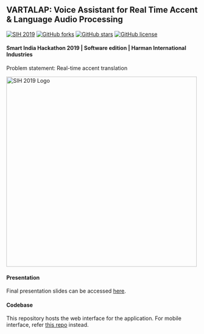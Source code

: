 ## VARTALAP: Voice Assistant for Real Time Accent & Language Audio Processing

[![SIH 2019](https://badgen.net/badge/hackathon/SIH%202019?icon=terminal&label=hackathon)](https://www.sih.gov.in/sih2019)
[![GitHub forks](https://img.shields.io/github/forks/apaar97/vartalap-web?style=social)](https://github.com/apaar97/vartalap-web/network)
[![GitHub stars](https://img.shields.io/github/stars/apaar97/vartalap-web?style=social)](https://github.com/apaar97/vartalap-web/stargazers)
[![GitHub license](https://img.shields.io/github/license/apaar97/vartalap-web)](https://github.com/apaar97/vartalap-web/blob/master/LICENSE)

#### Smart India Hackathon 2019 | Software edition | Harman International Industries

Problem statement: Real-time accent translation

<img src="https://cdn-images-1.medium.com/fit/t/1600/480/1*Kdp0sgcXmUi3CroRxRoUAg.png" width="500" alt="SIH 2019 Logo">

#### Presentation

Final presentation slides can be accessed [here](https://drive.google.com/file/d/1MxEnnNbzPLMM01BdOTYZ-khFuqBh0q5F/view?usp=sharing).

#### Codebase

This repository hosts the web interface for the application. For mobile interface, refer [this repo](https://github.com/apaar97/vartalap-android) instead.
